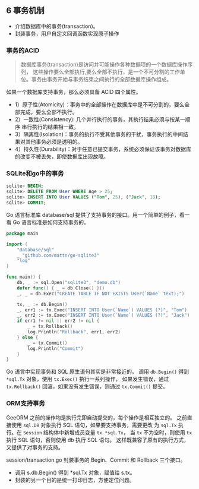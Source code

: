 ## 6 事务机制
- 介绍数据库中的事务(transaction)。
- 封装事务，用户自定义回调函数实现原子操作

### 事务的ACID
> 数据库事务(transaction)是访问并可能操作各种数据项的一个数据库操作序列，
> 这些操作要么全部执行,要么全部不执行，是一个不可分割的工作单位。事务由事务开始与事务结束之间执行的全部数据库操作组成。


如果一个数据库支持事务，那么必须具备 ACID 四个属性。

- 1）原子性(Atomicity)：事务中的全部操作在数据库中是不可分割的，要么全部完成，要么全部不执行。
- 2）一致性(Consistency): 几个并行执行的事务，其执行结果必须与按某一顺序 串行执行的结果相一致。
- 3）隔离性(Isolation)：事务的执行不受其他事务的干扰，事务执行的中间结果对其他事务必须是透明的。
- 4）持久性(Durability)：对于任意已提交事务，系统必须保证该事务对数据库的改变不被丢失，即使数据库出现故障。

### SQLite和go中的事务
```sql
sqlite> BEGIN;
sqlite> DELETE FROM User WHERE Age > 25;
sqlite> INSERT INTO User VALUES ("Tom", 25), ("Jack", 18);
sqlite> COMMIT;
```

Go 语言标准库 database/sql 提供了支持事务的接口。用一个简单的例子，看一看 Go 语言标准是如何支持事务的。

```go
package main

import (
	"database/sql"
	_ "github.com/mattn/go-sqlite3"
	"log"
)

func main() {
	db, _ := sql.Open("sqlite3", "demo.db")
	defer func() { _ = db.Close() }()
	_, _ = db.Exec("CREATE TABLE IF NOT EXISTS User(`Name` text);")

	tx, _ := db.Begin()
	_, err1 := tx.Exec("INSERT INTO User(`Name`) VALUES (?)", "Tom")
	_, err2 := tx.Exec("INSERT INTO User(`Name`) VALUES (?)", "Jack")
	if err1 != nil || err2 != nil {
		_ = tx.Rollback()
		log.Println("Rollback", err1, err2)
	} else {
		_ = tx.Commit()
		log.Println("Commit")
	}
}
```

Go 语言中实现事务和 SQL 原生语句其实是非常接近的。
调用 `db.Begin()` 得到 `*sql.Tx` 对象，使用 `tx.Exec()` 执行一系列操作，
如果发生错误，通过 `tx.Rollback()` 回滚，如果没有发生错误，则通过 `tx.Commit()` 提交。

### ORM支持事务
GeeORM 之前的操作均是执行完即自动提交的，每个操作是相互独立的。
之前直接使用 `sql.DB` 对象执行 SQL 语句，如果要支持事务，需要更改
为 `sql.Tx` 执行。在 `Session` 结构体中新增成员变量 `tx *sql.Tx`，
当 `tx` 不为空时，则使用 `tx` 执行 SQL 语句，否则使用 db 执行 SQL 语句。
这样既兼容了原有的执行方式，又提供了对事务的支持。


session/transaction.go 封装事务的 Begin、Commit 和 Rollback 三个接口。

- 调用 s.db.Begin() 得到 *sql.Tx 对象，赋值给 s.tx。
- 封装的另一个目的是统一打印日志，方便定位问题。
### 
